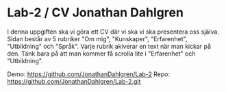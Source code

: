 # Lab-2 / CV Jonathan Dahlgren

I denna uppgiften ska vi göra ett CV där vi ska vi ska presentera oss själva.
Sidan består av 5 rubriker "Om mig", "Kunskaper", "Erfarenhet", "Utbildning" och "Språk".
Varje rubrik akiverar en text när man kickar på den.
Tänk bara på att man kommer få scrolla lite i "Erfarenhet" och "Utbildning".

Demo: https://github.com/JonathanDahlgren/Lab-2
Repo: https://github.com/JonathanDahlgren/Lab-2.git
